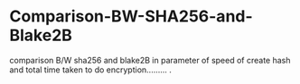 # Comparison-BW-SHA256-and-Blake2B
comparison B/W sha256 and blake2B in parameter of speed of create hash and total time taken to do encryption.........
.
